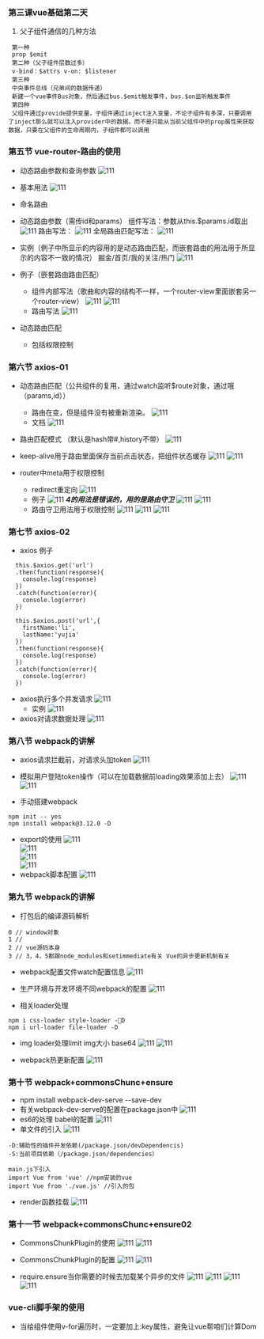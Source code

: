 ### 第三课vue基础第二天

1. 父子组件通信的几种方法

```
 第一种
 prop $emit
 第二种（父子组件层数过多）
 v-bind：$attrs v-on: $listener
 第三种
 中央事件总线（兄弟间的数据传递）
 新建一个vue事件Bus对象，然后通过bus.$emit触发事件，bus.$on监听触发事件
 第四种
 父组件通过provide提供变量，子组件通过inject注入变量，不论子组件有多深，只要调用了inject那么就可以注入provider中的数据。而不是只能从当前父组件中的prop属性来获取数据，只要在父组件的生命周期内，子组件都可以调用

```

### 第五节 vue-router-路由的使用
- 动态路由参数和查询参数
![111](../../../image/b-ma/b-ma-08.png)
- 基本用法
![111](../../../image/b-ma/b-ma-09.png)
- 命名路由
- 动态路由参数（需传id和params）
组件写法：参数从this.$params.id取出
![111](../../../image/b-ma/b-ma-01.png)
路由写法：
![111](../../../image/b-ma/b-ma-03.png)
全局路由匹配写法：
![111](../../../image/b-ma/b-ma-04.png)
- 实例（例子中所显示的内容用的是动态路由匹配，而嵌套路由的用法用于所显示的内容不一致的情况）
掘金/首页/我的关注/热门
![111](../../../image/b-ma/b-ma-02.png)

- 例子（嵌套路由路由匹配）
  - 组件内部写法（歌曲和内容的结构不一样，一个router-view里面嵌套另一个router-view）
![111](../../../image/b-ma/b-ma-06.png)
![111](../../../image/b-ma/b-ma-10.png)
  - 路由写法
  ![111](../../../image/b-ma/b-ma-07.png)
- 动态路由匹配
  -  包括权限控制

### 第六节 axios-01  
- 动态路由匹配（公共组件的复用，通过watch监听$route对象，通过哦（params,id））
  - 路由在变，但是组件没有被重新渲染。
  ![111](../../../image/b-ma/b-ma-11.png)
  - 文档
  ![111](../../../image/b-ma/b-ma-13.png)
- 路由匹配模式 （默认是hash带#,history不带）
![111](../../../image/b-ma/b-ma-14.png) 

- keep-alive用于路由里面保存当前点击状态，把组件状态缓存
![111](../../../image/b-ma/b-ma-15.png) 
![111](../../../image/b-ma/b-ma-16.png) 

- router中meta用于权限控制
  - redirect重定向
  ![111](../../../image/b-ma/b-ma-18.png) 
  - 例子
  ![111](../../../image/b-ma/b-ma-17.png) 
  ***4的用法是错误的，用的是路由守卫***
  ![111](../../../image/b-ma/b-ma-19.png) 
  ![111](../../../image/b-ma/b-ma-20.png) 
  - 路由守卫用法用于权限控制
  ![111](../../../image/b-ma/b-ma-21.png) 
  ![111](../../../image/b-ma/b-ma-22.png) 
  ![111](../../../image/b-ma/b-ma-23.png) 

### 第七节 axios-02
- axios 例子
```
  this.$axios.get('url')
  .then(function(response){
    console.log(response)
  })
  .catch(function(error){
    console.log(error)
  })

  this.$axios.post('url',{
    firstName:'li',
    lastName:'yujia'
  })
  .then(function(response){
    console.log(response)
  })
  .catch(function(error){
    console.log(error)
  })
```
- axios执行多个并发请求
![111](../../../image/b-ma/b-ma-24.png) 
  - 实例
  ![111](../../../image/b-ma/b-ma-25.png) 
- axios对请求数据处理
  ![111](../../../image/b-ma/b-ma-26.png)   


### 第八节 webpack的讲解
- axios请求拦截前，对请求头加token
  ![111](../../../image/b-ma/b-ma-27.png) 

- 模拟用户登陆token操作（可以在加载数据前loading效果添加上去）
  ![111](../../../image/b-ma/b-ma-28.png)   
  ![111](../../../image/b-ma/b-ma-29.png)   

- 手动搭建webpack
```
npm init -- yes
npm install webpack@3.12.0 -D
```
- export的使用
![111](../../../image/b-ma/b-ma-31.png)  
![111](../../../image/b-ma/b-ma-34.png)  
![111](../../../image/b-ma/b-ma-32.png)  
![111](../../../image/b-ma/b-ma-33.png)  
- webpack脚本配置
![111](../../../image/b-ma/b-ma-30.png)  

### 第九节 webpack的讲解

- 打包后的编译源码解析
```
0 // window对象
1 //
2 // vue源码本身
3 // 3，4，5都跟node_modules和setimmediate有关 Vue的异步更新机制有关
```
- webpack配置文件watch配置信息
![111](../../../image/b-ma/b-ma-35.png)  

- 生产环境与开发环境不同webpack的配置
![111](../../../image/b-ma/b-ma-36.png)  

- 相关loader处理
```
npm i css-loader style-loader -D
npm i url-loader file-loader -D

```
- img loader处理limit img大小 base64
![111](../../../image/b-ma/b-ma-37.png) 
![111](../../../image/b-ma/b-ma-38.png) 

- webpack热更新配置
![111](../../../image/b-ma/b-ma-39.png) 


### 第十节 webpack+commonsChunc+ensure
- npm install webpack-dev-serve --save-dev
- 有关webpack-dev-serve的配置在package.json中
![111](../../../image/b-ma/b-ma-40.png)
- es6的处理 babel的配置
![111](../../../image/b-ma/b-ma-41.png)
- 单文件的引入
![111](../../../image/b-ma/b-ma-42.png)
```
-D:辅助性的插件开发依赖(/package.json/devDependencis)
-S:当前项目依赖（/package.json/dependencies）

main.js下引入
import Vue from 'vue' //npm安装的vue
import Vue from './vue.js' //引入的包
```
- render函数挂载
![111](../../../image/b-ma/b-ma-43.png)

### 第十一节 webpack+commonsChunc+ensure02
- CommonsChunkPlugin的使用
![111](../../../image/b-ma/b-ma-44.png)
![111](../../../image/b-ma/b-ma-45.png)

- CommonsChunkPlugin的配置
![111](../../../image/b-ma/b-ma-46.png)
![111](../../../image/b-ma/b-ma-47.png)

- require.ensure当你需要的时候去加载某个异步的文件
![111](../../../image/b-ma/b-ma-48.png)
![111](../../../image/b-ma/b-ma-49.png)
![111](../../../image/b-ma/b-ma-50.png)
![111](../../../image/b-ma/b-ma-51.png)

### vue-cli脚手架的使用
- 当给组件使用v-for遍历时，一定要加上:key属性，避免让vue帮咱们计算Dom